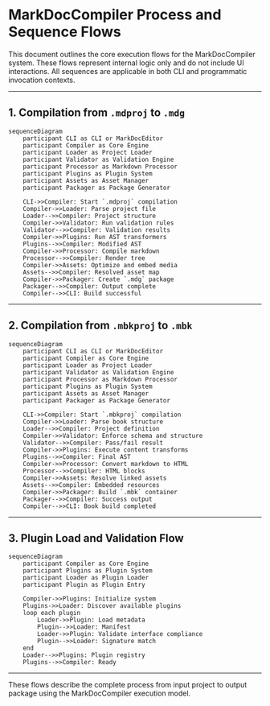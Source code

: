 # MarkDocCompiler Process and Sequence Flows

This document outlines the core execution flows for the MarkDocCompiler system. These flows represent internal logic only and do not include UI interactions. All sequences are applicable in both CLI and programmatic invocation contexts.

---

## 1. Compilation from `.mdproj` to `.mdg`

```mermaid
sequenceDiagram
    participant CLI as CLI or MarkDocEditor
    participant Compiler as Core Engine
    participant Loader as Project Loader
    participant Validator as Validation Engine
    participant Processor as Markdown Processor
    participant Plugins as Plugin System
    participant Assets as Asset Manager
    participant Packager as Package Generator

    CLI->>Compiler: Start `.mdproj` compilation
    Compiler->>Loader: Parse project file
    Loader-->>Compiler: Project structure
    Compiler->>Validator: Run validation rules
    Validator-->>Compiler: Validation results
    Compiler->>Plugins: Run AST transformers
    Plugins-->>Compiler: Modified AST
    Compiler->>Processor: Compile markdown
    Processor-->>Compiler: Render tree
    Compiler->>Assets: Optimize and embed media
    Assets-->>Compiler: Resolved asset map
    Compiler->>Packager: Create `.mdg` package
    Packager-->>Compiler: Output complete
    Compiler-->>CLI: Build successful
```

---

## 2. Compilation from `.mbkproj` to `.mbk`

```mermaid
sequenceDiagram
    participant CLI as CLI or MarkDocEditor
    participant Compiler as Core Engine
    participant Loader as Project Loader
    participant Validator as Validation Engine
    participant Processor as Markdown Processor
    participant Plugins as Plugin System
    participant Assets as Asset Manager
    participant Packager as Package Generator

    CLI->>Compiler: Start `.mbkproj` compilation
    Compiler->>Loader: Parse book structure
    Loader-->>Compiler: Project definition
    Compiler->>Validator: Enforce schema and structure
    Validator-->>Compiler: Pass/fail result
    Compiler->>Plugins: Execute content transforms
    Plugins-->>Compiler: Final AST
    Compiler->>Processor: Convert markdown to HTML
    Processor-->>Compiler: HTML blocks
    Compiler->>Assets: Resolve linked assets
    Assets-->>Compiler: Embedded resources
    Compiler->>Packager: Build `.mbk` container
    Packager-->>Compiler: Success output
    Compiler-->>CLI: Book build completed
```

---

## 3. Plugin Load and Validation Flow

```mermaid
sequenceDiagram
    participant Compiler as Core Engine
    participant Plugins as Plugin System
    participant Loader as Plugin Loader
    participant Plugin as Plugin Entry

    Compiler->>Plugins: Initialize system
    Plugins->>Loader: Discover available plugins
    loop each plugin
        Loader->>Plugin: Load metadata
        Plugin-->>Loader: Manifest
        Loader->>Plugin: Validate interface compliance
        Plugin-->>Loader: Signature match
    end
    Loader-->>Plugins: Plugin registry
    Plugins-->>Compiler: Ready
```

---

These flows describe the complete process from input project to output package using the MarkDocCompiler execution model.
